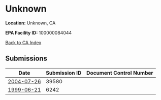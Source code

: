 # Unknown

**Location:** Unknown, CA

**EPA Facility ID:** 100000084044

[Back to CA Index](../../index.md)

## Submissions

| Date | Submission ID | Document Control Number |
|------|--------------|-------------------------|
| [2004-07-26](submissions/39580.md) | 39580 |  |
| [1999-06-21](submissions/6242.md) | 6242 |  |
